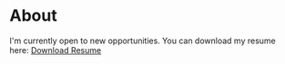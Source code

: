 # About

I'm currently open to new opportunities. You can download my resume here: <a href="/CV_TranPhuongNam_Fullstack.pdf" download>Download Resume</a>
